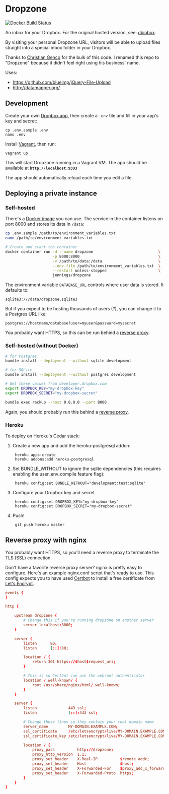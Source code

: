 Dropzone
========

[![Docker Build Status](https://img.shields.io/docker/build/jennings/dropzone.svg)](https://hub.docker.com/r/jennings/dropzone)

An inbox for your Dropbox. For the original hosted version, see:
[dbinbox](https://dbinbox.com).

By visiting your personal Dropzone URL, visitors will be able to upload files
straight into a special inbox folder in your Dropbox.

Thanks to [Christian Genco](https://github.com/christiangenco) for the bulk of
this code. I renamed this repo to "Dropzone" because it didn't feel right using
his business' name.

Uses:

* https://github.com/blueimp/jQuery-File-Upload
* http://datamapper.org/


## Development

Create your own [Dropbox app](https://www.dropbox.com/developers/apps), then
create a `.env` file and fill in your app's key and secret:

    cp .env.sample .env
    nano .env

Install [Vagrant](https://www.vagrantup.com/), then run:

    vagrant up

This will start Dropzone running in a Vagrant VM. The app should be available at
**`http://localhost:9393`**

The app should automatically reload each time you edit a file.


## Deploying a private instance

### Self-hosted

There's a [Docker image](https://hub.docker.com/r/jennings/dropzone/) you can
use. The service in the container listens on port 8000 and stores its data in
`/data`:

```bash
cp .env.sample /path/to/environment_variables.txt
nano /path/to/environment_variables.txt

# Create and start the container
docker container run -d --name dropzone                             \
                     -p 8000:8000                                   \
                     -v /path/to/data:/data                         \
                     --env-file /path/to/environment_variables.txt  \
                     --restart unless-stopped                       \
                     jennings/dropzone
```

The environment variable `DATABASE_URL` controls where user data is stored. It
defaults to:

    sqlite3:///data/dropzone.sqlite3

But if you expect to be hosting thousands of users (?), you can change it to a
Postgres URL like:

    postgres://hostname/database?user=myuser&password=mysecret

You probably want HTTPS, so this can be run behind a [reverse
proxy](#reverse-proxy-with-nginx).


### Self-hosted (without Docker)

```bash
# for Postgres
bundle install --deployment --without sqlite development

# for SQLite
bundle install --deployment --without postgres development

# Get these values from developer.dropbox.com
export DROPBOX_KEY="my-dropbox-key"
export DROPBOX_SECRET="my-dropbox-secret"

bundle exec rackup --host 0.0.0.0 --port 8000

```

Again, you should probably run this behind a [reverse
proxy](#reverse-proxy-with-nginx).


### Heroku

To deploy on Heroku's Cedar stack:

1. Create a new app and add the heroku-postgresql addon:

        heroku apps:create
        heroku addons:add heroku-postgresql

2. Set BUNDLE_WITHOUT to ignore the sqlite dependencies (this requires
   enabling the user_env_compile feature flag):

        heroku config:set BUNDLE_WITHOUT="development:test:sqlite"

3. Configure your Dropbox key and secret

        heroku config:set DROPBOX_KEY="my-dropbox-key"
        heroku config:set DROPBOX_SECRET="my-dropbox-secret"

4. Push!

        git push heroku master

## Reverse proxy with nginx

You probably want HTTPS, so you'll need a reverse proxy to terminate the TLS
(SSL) connection.

Don't have a favorite reverse proxy server? nginx is pretty easy to configure.
Here's an example nginx.conf script that's ready to use. This config expects
you to have used [Certbot](https://certbot.eff.org/) to install a free
certificate from [Let's Encrypt](https://letsencrypt.org/).

```conf
events {
}

http {

    upstream dropzone {
        # Change this if you're running dropzone on another server
        server localhost:8000;
    }

    server {
        listen      80;
        listen      [::]:80;

        location / {
            return 301 https://$host$request_uri;
        }

        # This is so Certbot can use the webroot authenticator
        location /.well-known/ {
            root /usr/share/nginx/html/.well-known;
        }
    }

    server {
        listen              443 ssl;
        listen              [::]:443 ssl;

        # Change these lines so they contain your real domain name
        server_name         MY-DOMAIN.EXAMPLE.COM;
        ssl_certificate     /etc/letsencrypt/live/MY-DOMAIN.EXAMPLE.COM/fullchain.pem;
        ssl_certificate_key /etc/letsencrypt/live/MY-DOMAIN.EXAMPLE.COM/privkey.pem;

        location / {
            proxy_pass          http://dropzone;
            proxy_http_version  1.1;
            proxy_set_header    X-Real-IP          $remote_addr;
            proxy_set_header    Host               $host;
            proxy_set_header    X-Forwarded-For    $proxy_add_x_forwarded_for;
            proxy_set_header    X-Forwarded-Proto  https;
        }
    }
}
```
